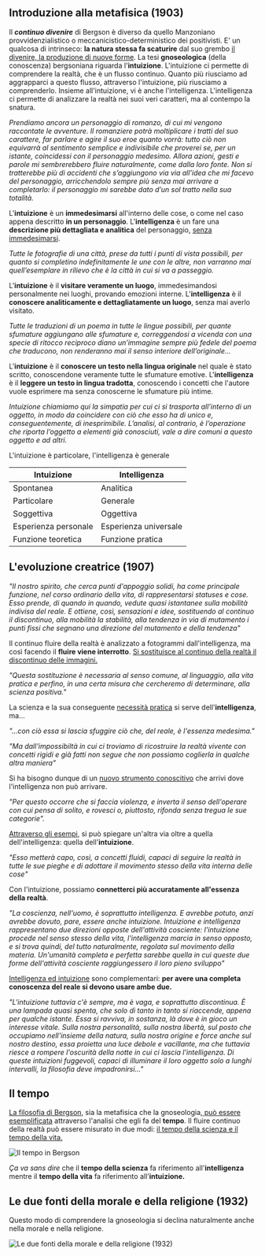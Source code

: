
## Introduzione alla metafisica (1903)

Il ***continuo divenire*** di Bergson è diverso da quello Manzoniano provvidenzialistico o meccanicistico-deterministico dei positivisti. E' un qualcosa di intrinseco: **la natura stessa fa scaturire** dal suo grembo <u>il divenire, la produzione di nuove forme</u>. La tesi **gnoseologica** (della conoscenza) bergsoniana riguarda l'**intuizione**. L'intuizione ci permette di comprendere la realtà, che è un flusso continuo. Quanto più riusciamo ad aggrapparci a questo flusso, attraverso l'intuizione, più riusciamo a comprenderlo. Insieme all'intuizione, vi è anche l'intelligenza. L'intelligenza ci permette di analizzare la realtà nei suoi veri caratteri, ma al contempo la snatura. 

*Prendiamo ancora un personaggio di romanzo, di cui mi vengono raccontate le avventure. Il romanziere potrà moltiplicare i tratti del suo carattere, far parlare e agire il suo eroe quanto vorrà: tutto ciò non equivarrà al sentimento semplice e indivisibile che proverei se, per un istante, coincidessi con il personaggio medesimo. Allora azioni, gesti e parole mi sembrerebbero fluire naturalmente, come dalla loro fonte. Non si tratterebbe più di accidenti che s’aggiungono via via all’idea che mi facevo del personaggio, arricchendolo sempre più senza mai arrivare a completarlo: il personaggio mi sarebbe dato d’un sol tratto nella sua totalità.*

L'**intuizione** è un **immedesimarsi** all'interno delle cose, o come nel caso appena descritto **in un personaggio**. 
L'**intelligenza** è un fare una **descrizione più dettagliata e analitica** del personaggio, <u>senza immedesimarsi</u>.

*Tutte le fotografie di una città, prese da tutti i punti di vista possibili, per quanto si completino indefinitamente le une con le altre, non varranno mai quell’esemplare in rilievo che è la città in cui si va a passeggio.*

L'**intuizione** è il **visitare veramente un luogo**, immedesimandosi personalmente nei luoghi, provando emozioni interne.
L'**intelligenza** è il **conoscere analiticamente e dettagliatamente un luogo**, senza mai averlo visitato.

*Tutte le traduzioni di un poema in tutte le lingue possibili, per quante sfumature aggiungano alle sfumature e, correggendosi a vicenda con una specie di ritocco reciproco diano un’immagine sempre più fedele del poema che traducono, non renderanno mai il senso interiore dell’originale…*

L'**intuizione** è il **conoscere un testo nella lingua originale** nel quale è stato scritto, conoscendone veramente tutte le sfumature emotive.
L'**intelligenza** è il **leggere un testo in lingua tradotta**, conoscendo i concetti che l'autore vuole esprimere ma senza conoscerne le sfumature più intime.

*Intuizione chiamiamo qui la simpatia per cui ci si trasporta all’interno di un oggetto, in modo da coincidere con ciò che esso ha di unico e, conseguentemente, di inesprimibile. L’analisi, al contrario, è l’operazione che riporta l’oggetto a elementi già conosciuti, vale a dire comuni a questo oggetto e ad altri.*

L'intuizione è particolare, l'intelligenza è generale

| Intuizione           | Intelligenza          |
| -------------------- | --------------------- |
| Spontanea            | Analitica             |
| Particolare          | Generale              |
| Soggettiva           | Oggettiva             |
| Esperienza personale | Esperienza universale |
| Funzione teoretica   | Funzione pratica      |

## L'evoluzione creatrice (1907)

*"Il nostro spirito, che cerca punti d'appoggio solidi, ha come principale funzione, nel corso ordinario della vita, di rappresentarsi statuses e cose. Esso prende, di quando in quando, vedute quasi istantanee sulla mobilità indivisa del reale. E ottiene, così, sensazioni e idee, sostituendo al continuo il discontinuo, alla mobilità la stabilità, alla tendenza in via di mutamento i punti fissi che segnano una direzione del mutamento e della tendenza"*

Il continuo fluire della realtà è analizzato a fotogrammi dall'intelligenza, ma così facendo il **fluire viene interrotto**. <u>Si sostituisce al continuo della realtà il discontinuo delle immagini. </u>

*"Questa sostituzione è necessaria al senso comune, al linguaggio, alla vita pratica e perfino, in una certa misura che cercheremo di determinare, alla scienza positiva."*

La scienza e la sua conseguente <u>necessità pratica</u> si serve dell'**intelligenza**, ma…

*"…con ciò essa si lascia sfuggire ciò che, del reale, è l'essenza medesima."*

*"Ma dall'impossibiltà in cui ci troviamo di ricostruire la realtà vivente con concetti rigidi e già fatti non segue che non possiamo coglierla in qualche altra maniera"*

Si ha bisogno dunque di un <u>nuovo strumento conoscitivo</u> che arrivi dove l'intelligenza non può arrivare.

*"Per questo occorre che si faccia violenza, e inverta il senso dell'operare con cui pensa di solito, e rovesci o, piuttosto, rifonda senza tregua le sue categorie".* 

<u>Attraverso gli esempi</u>, si può spiegare un'altra via oltre a quella dell'intelligenza: quella dell'**intuizione**.  

*"Esso metterà capo, così, a concetti fluidi, capaci di seguire la realtà in tutte le sue pieghe e di adottare il movimento stesso della vita interna delle cose"*

Con l'intuizione, possiamo **connetterci più accuratamente all'essenza della realtà**. 

*"La coscienza, nell'uomo, è soprattutto intelligenza. E avrebbe potuto, anzi avrebbe dovuto, pare, essere anche intuizione. Intuizione e intelligenza rappresentano due direzioni opposte dell'attività cosciente: l'intuizione procede nel senso stesso della vita, l'intelligenza marcia in senso opposto, e si trova quindi, del tutto naturalmente, regolata sul movimento della materia. Un'umanità completa e perfetta sarebbe quella in cui queste due forme dell'attività cosciente raggiungessero il loro pieno sviluppo"*

<u>Intelligenza ed intuizione</u> sono complementari: **per avere una completa conoscenza del reale si devono usare ambe due.**

*"L'intuizione tuttavia c'è sempre, ma è vaga, e soprattutto discontinua. È una lampada quasi spenta, che solo di tanto in tanto si riaccende, appena per qualche istante. Essa si ravviva, in sostanza, là dove è in gioco un interesse vitale. Sulla nostra personalità, sulla nostra libertà, sul posto che occupiamo nell'insieme della natura, sulla nostra origine e force anche sul nostro destino, essa proietta una luce debole e vacillante, ma che tuttavia riesce a rompere l'oscurità della notte in cui ci lascia l'intelligenza. Di queste intuizioni fuggevoli, capaci di illuminare il loro oggetto solo a lunghi intervalli, la filosofia deve impadronirsi…"*

## Il tempo

<u>La filosofia di Bergson</u>, sia la metafisica che la gnoseologia,<u> può essere esemplificata</u> attraverso l'analisi che egli fa del **tempo**. 
Il fluire continuo della realtà può essere misurato in due modi: <u>il tempo della scienza e il tempo della vita. </u>

![Il tempo in Bergson](https://i.imgur.com/PQhYFnQ.png)

*Ça va sans dire* che il **tempo della scienza** fa riferimento all'**intelligenza** mentre il **tempo della vita** fa riferimento all'**intuizione.**

## Le due fonti della morale e della religione (1932)

Questo modo di comprendere la gnoseologia si declina naturalmente anche nella morale e nella religione. 

![Le due fonti della morale e della religione (1932)](https://i.imgur.com/XTt0NI0.png)






